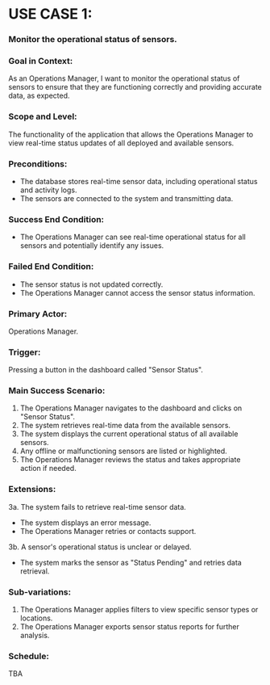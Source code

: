 # USE CASE 1:
### Monitor the operational status of sensors.  

### Goal in Context:
As an Operations Manager, I want to monitor the operational status of sensors to ensure that they are functioning correctly and providing accurate data, as expected.

### Scope and Level:
The functionality of the application that allows the Operations Manager to view real-time status updates of all deployed and available sensors.

### Preconditions:
- The database stores real-time sensor data, including operational status and activity logs.
- The sensors are connected to the system and transmitting data.

### Success End Condition:
- The Operations Manager can see real-time operational status for all sensors and potentially identify any issues.

### Failed End Condition:
- The sensor status is not updated correctly.
- The Operations Manager cannot access the sensor status information.

### Primary Actor:
Operations Manager.

### Trigger:
Pressing a button in the dashboard called "Sensor Status".

### Main Success Scenario:
1. The Operations Manager navigates to the dashboard and clicks on "Sensor Status".
2. The system retrieves real-time data from the available sensors.
3. The system displays the current operational status of all available sensors.
4. Any offline or malfunctioning sensors are listed or highlighted.
5. The Operations Manager reviews the status and takes appropriate action if needed.

### Extensions:
3a. The system fails to retrieve real-time sensor data.
   - The system displays an error message.
   - The Operations Manager retries or contacts support.

3b. A sensor's operational status is unclear or delayed.
   - The system marks the sensor as "Status Pending" and retries data retrieval.

### Sub-variations:
1. The Operations Manager applies filters to view specific sensor types or locations.
2. The Operations Manager exports sensor status reports for further analysis.

### Schedule:
TBA

